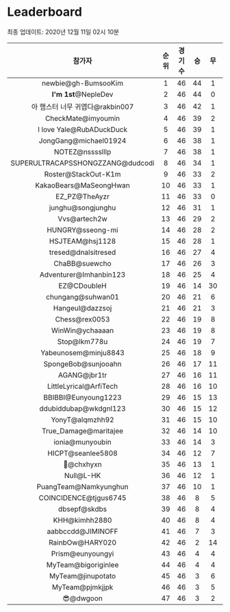 # Leaderboard
최종 업데이트: 2020년 12월 11일 02시 10분




| 참가자 | 순위 | 경기수 | 승 | 무 | 패 | 승점 |
|:---:|:---:|:---:|:---:|:---:|:---:|:---:|
| newbie@gh-BumsooKim | 1 | 46 | 44 | 1 | 1 | 133 |
| **I'm 1st**@NepleDev | 2 | 46 | 44 | 0 | 2 | 132 |
| 아 햄스터 너무 귀엽다@rakbin007 | 3 | 46 | 42 | 1 | 3 | 127 |
| CheckMate@imyoumin | 4 | 46 | 39 | 2 | 5 | 119 |
| I love Yale@RubADuckDuck | 5 | 46 | 39 | 1 | 6 | 118 |
| JongGang@michael01924 | 6 | 46 | 38 | 1 | 7 | 115 |
| NOTEZ@nsssslllp | 7 | 46 | 38 | 1 | 7 | 115 |
| SUPERULTRACAPSSHONGZZANG@dudcodi | 8 | 46 | 34 | 1 | 11 | 103 |
| Roster@StackOut-K1m | 9 | 46 | 33 | 2 | 11 | 101 |
| KakaoBears@MaSeongHwan | 10 | 46 | 33 | 1 | 12 | 100 |
| EZ_PZ@TheAyzr | 11 | 46 | 33 | 0 | 13 | 99 |
| junghu@songjunghu | 12 | 46 | 31 | 1 | 14 | 94 |
| Vvs@artech2w | 13 | 46 | 29 | 2 | 15 | 89 |
| HUNGRY@sseong-mi | 14 | 46 | 28 | 2 | 16 | 86 |
| HSJTEAM@hsj1128 | 15 | 46 | 28 | 1 | 17 | 85 |
| tresed@dnalsitresed | 16 | 46 | 27 | 4 | 15 | 85 |
| ChaBB@suewcho | 17 | 46 | 26 | 3 | 17 | 81 |
| Adventurer@Imhanbin123 | 18 | 46 | 25 | 4 | 17 | 79 |
| EZ@CDoubleH | 19 | 46 | 14 | 30 | 2 | 72 |
| chungang@suhwan01 | 20 | 46 | 21 | 6 | 19 | 69 |
| Hangeul@dazzsoj | 21 | 46 | 21 | 3 | 22 | 66 |
| Chess@rex0053 | 22 | 46 | 19 | 8 | 19 | 65 |
| WinWin@ychaaaan | 23 | 46 | 19 | 8 | 19 | 65 |
| Stop@lkm778u | 24 | 46 | 19 | 7 | 20 | 64 |
| Yabeunosem@minju8843 | 25 | 46 | 18 | 9 | 19 | 63 |
| SpongeBob@sunjooahn | 26 | 46 | 17 | 11 | 18 | 62 |
| AGANG@jbr1tr | 27 | 46 | 16 | 11 | 19 | 59 |
| LittleLyrical@ArfiTech | 28 | 46 | 16 | 10 | 20 | 58 |
| BBIBBI@Eunyoung1223 | 29 | 46 | 15 | 13 | 18 | 58 |
| ddubiddubap@wkdgnl123 | 30 | 46 | 15 | 12 | 19 | 57 |
| YonyT@alqmzhh92 | 31 | 46 | 15 | 10 | 21 | 55 |
| True_Damage@maritajee | 32 | 46 | 14 | 10 | 22 | 52 |
| ionia@munyoubin | 33 | 46 | 14 | 3 | 29 | 45 |
| HICPT@seanlee5808 | 34 | 46 | 12 | 7 | 27 | 43 |
| 👑@chxhyxn | 35 | 46 | 13 | 1 | 32 | 40 |
| Null@L-HK | 36 | 46 | 12 | 1 | 33 | 37 |
| PuangTeam@Namkyunghun | 37 | 46 | 10 | 1 | 35 | 31 |
| COINCIDENCE@tjgus6745 | 38 | 46 | 8 | 5 | 33 | 29 |
| dbsepf@skdbs | 39 | 46 | 8 | 4 | 34 | 28 |
| KHH@kimhh2880 | 40 | 46 | 8 | 4 | 34 | 28 |
| aabbccdd@JIMINOFF | 41 | 46 | 7 | 3 | 36 | 24 |
| RainbOw@HARY020 | 42 | 46 | 2 | 14 | 30 | 20 |
| Prism@eunyoungyi | 43 | 46 | 4 | 4 | 38 | 16 |
| MyTeam@bigoriginlee | 44 | 46 | 4 | 4 | 38 | 16 |
| MyTeam@jinupotato | 45 | 46 | 3 | 6 | 37 | 15 |
| MyTeam@pjmkjjpk | 46 | 46 | 3 | 5 | 38 | 14 |
| 😎@dwgoon | 47 | 46 | 3 | 2 | 41 | 11 |